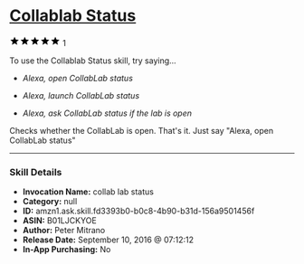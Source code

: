 # [Collablab Status](http://alexa.amazon.com/#skills/amzn1.ask.skill.fd3393b0-b0c8-4b90-b31d-156a9501456f)
![5 stars](../../images/ic_star_black_18dp_1x.png)![5 stars](../../images/ic_star_black_18dp_1x.png)![5 stars](../../images/ic_star_black_18dp_1x.png)![5 stars](../../images/ic_star_black_18dp_1x.png)![5 stars](../../images/ic_star_black_18dp_1x.png) 1

To use the Collablab Status skill, try saying...

* *Alexa, open CollabLab status*

* *Alexa, launch CollabLab status*

* *Alexa, ask CollabLab status if the lab is open*

Checks whether the CollabLab is open. That's it. Just say "Alexa, open CollabLab status"

***

### Skill Details

* **Invocation Name:** collab lab status
* **Category:** null
* **ID:** amzn1.ask.skill.fd3393b0-b0c8-4b90-b31d-156a9501456f
* **ASIN:** B01LJCKYOE
* **Author:** Peter Mitrano
* **Release Date:** September 10, 2016 @ 07:12:12
* **In-App Purchasing:** No
